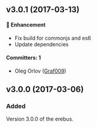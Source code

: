 ## v3.0.1 (2017-03-13)

#### :nail_care: Enhancement
* Fix build for commonjs and es6
* Update dependencies

#### Committers: 1
- Oleg Orlov ([Graf009](https://github.com/Graf009))

## v3.0.0 (2017-03-06)

### Added

Version 3.0.0 of the erebus.

